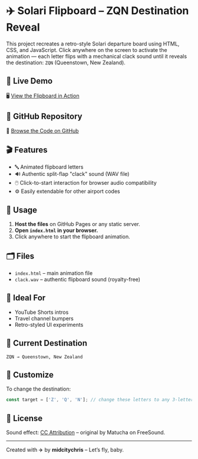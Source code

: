 # ✈️ Solari Flipboard – ZQN Destination Reveal

This project recreates a retro-style Solari departure board using HTML, CSS, and JavaScript. Click anywhere on the screen to activate the animation — each letter flips with a mechanical clack sound until it reveals the destination: `ZQN` (Queenstown, New Zealand).

## 🔗 Live Demo
🖥️ [View the Flipboard in Action](https://midcitychris.github.io/solari-zqn-board/)

## 📁 GitHub Repository
📂 [Browse the Code on GitHub](https://github.com/midcitychris/solari-zqn-board)

## 🎬 Features
- 🔤 Animated flipboard letters
- 🔊 Authentic split-flap "clack" sound (WAV file)
- 🖱️ Click-to-start interaction for browser audio compatibility
- ⚙️ Easily extendable for other airport codes

## 🚀 Usage
1. **Host the files** on GitHub Pages or any static server.
2. **Open `index.html` in your browser.**
3. Click anywhere to start the flipboard animation.

## 🗂️ Files
- `index.html` – main animation file
- `clack.wav` – authentic flipboard sound (royalty-free)

## 🎥 Ideal For
- YouTube Shorts intros
- Travel channel bumpers
- Retro-styled UI experiments

## 🛫 Current Destination
```
ZQN → Queenstown, New Zealand
```

## 🧰 Customize
To change the destination:
```js
const target = ['Z', 'Q', 'N']; // change these letters to any 3-letter airport code
```

## 📄 License
Sound effect: [CC Attribution](https://freesound.org/people/matucha/sounds/174056/) – original by Matucha on FreeSound.

---
Created with ✈️ by **midcitychris** – Let’s fly, baby.
